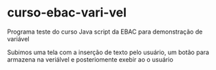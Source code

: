 # curso-ebac-vari-vel
Programa teste do curso Java script da EBAC para demonstração de variável

Subimos uma tela com a inserção de texto pelo usuário, um botão para armazena na veriálvel e posteriomente exebir ao o usuário
